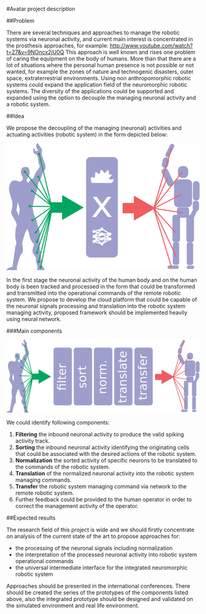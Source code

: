 #Avatar project description

##Problem

There are several techniques and approaches to manage the robotic systems via neuronal activity, and current main
interest is concentrated in the prosthesis approaches, for example: http://www.youtube.com/watch?t=27&v=9NOncx2jU0Q
This approach is well known and rises one problem of caring the equipment on the body of humans.
More than that there are a lot of situations where the personal human presence is not possible or not wanted,
for example the zones of nature and technogenic disasters, outer space, extraterrestrial environments.
Using non anthropomorphic robotic systems could expand the application field of the neuromorphic robotic systems.
The diversity of the applications could be supported and expanded using the option to decouple the
managing neuronal activity and a robotic system.

##Idea

We propose the decoupling of the managing (neuronal) activities and actuating activities (robotic system)
in the form depicted below:

![High level schema](modulor2.png)

In the first stage the neuronal activity of the human body and on the human body is been tracked and processed
in the form that could be transformed and transmitted into the operational commands of the remote robotic system.
We propose to develop the cloud platform that could be capable of the neuronal signals processing and translation
into the robotic system managing activity, proposed framework should be implemented heavily using neural network.

###Main components

![Components diagram](components.png)

We could identify following components:

1. **Filtering** the inbound neuronal activity to produce the valid spiking activity track.
1. **Sorting** the inbound neuronal activity identifying the originating cells that could be associated with the
desired actions of the robotic system.
1. **Normalization** the sorted activity of specific neurons to be translated to the commands of the robotic system.
1. **Translation** of the normalized neuronal activity into the robotic system managing commands.
1. **Transfer** the robotic system managing command via network to the remote robotic system.
1. Further feedback could be provided to the human operator in order to correct the management activity of the
operator.

##Expected results

The research field of this project is wide and we should firstly concentrate on analysis of the current state
of the art to propose approaches for:

- the processing of the neuronal signals including normalization
- the interpretation of the processed neuronal activity into robotic system operational commands
- the universal intermediate interface for the integrated neuromorphic robotic system

Approaches should be presented in the international conferences.
There should be created the series of the prototypes of the components listed above, also the integrated prototype
should be designed and validated on the simulated environment and real life environment.

